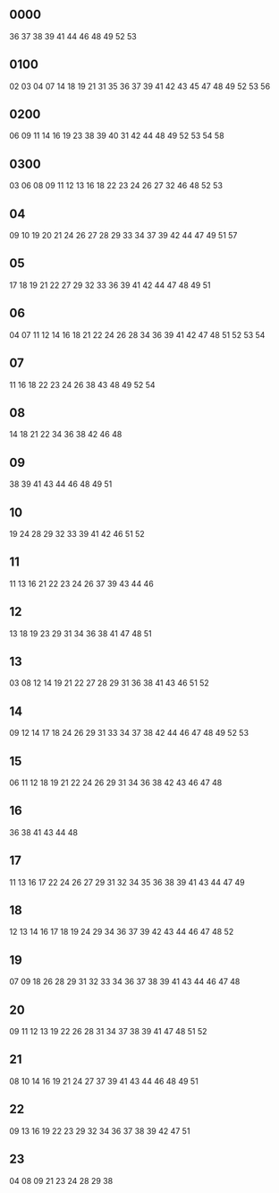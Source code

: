 ## 0000
36
37
38
39
41
44
46
48
49
52
53
## 0100
02
03
04
07
14
18
19
21
31
35
36
37
39
41
42
43
45
47
48
49
52
53
56
## 0200
06
09
11
14
16
19
23
38
39
40
31
42
44
48
49
52
53
54
58
## 0300
03
06
08
09
11
12
13
16
18
22
23
24
26
27
32
46
48
52
53
## 04
09
10
19
20
21
24
26
27
28
29
33
34
37
39
42
44
47
49
51
57
## 05
17
18
19
21
22
27
29
32
33
36
39
41
42
44
47
48
49
51
## 06
04
07
11
12
14
16
18
21
22
24
26
28
34
36
39
41
42
47
48
51
52
53
54
## 07
11
16
18
22
23
24
26
38
43
48
49
52
54
## 08
14
18
21
22
34
36
38
42
46
48
## 09
38
39
41
43
44
46
48
49
51
## 10
19
24
28
29
32
33
39
41
42
46
51
52
## 11
11
13
16
21
22
23
24
26
37
39
43
44
46
## 12
13
18
19
23
29
31
34
36
38
41
47
48
51
## 13
03
08
12
14
19
21
22
27
28
29
31
36
38
41
43
46
51
52
## 14
09
12
14
17
18
24
26
29
31
33
34
37
38
42
44
46
47
48
49
52
53
## 15
06
11
12
18
19
21
22
24
26
29
31
34
36
38
42
43
46
47
48
## 16
36
38
41
43
44
48
## 17
11
13
16
17
22
24
26
27
29
31
32
34
35
36
38
39
41
43
44
47
49
## 18
12
13
14
16
17
18
19
24
29
34
36
37
39
42
43
44
46
47
48
52
## 19
07
09
18
26
28
29
31
32
33
34
36
37
38
39
41
43
44
46
47
48
## 20
09
11
12
13
19
22
26
28
31
34
37
38
39
41
47
48
51
52
## 21
08
10
14
16
19
21
24
27
37
39
41
43
44
46
48
49
51
## 22
09
13
16
19
22
23
29
32
34
36
37
38
39
42
47
51
## 23
04
08
09
21
23
24
28
29
38
